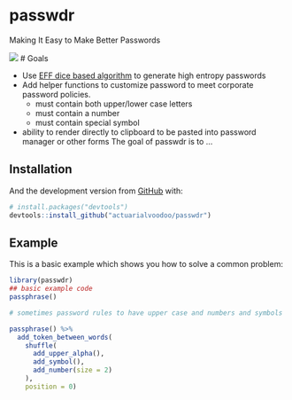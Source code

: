
<!-- README.md is generated from README.Rmd. Please edit that file -->

# passwdr

<!-- badges: start -->
<!-- badges: end -->

Making It Easy to Make Better Passwords

![](https://imgs.xkcd.com/comics/password_strength.png) \# Goals

-   Use [EFF dice based algorithm](https://www.eff.org/dice) to generate
    high entropy passwords
-   Add helper functions to customize password to meet corporate
    password policies.
    -   must contain both upper/lower case letters
    -   must contain a number
    -   must contain special symbol
-   ability to render directly to clipboard to be pasted into password
    manager or other forms The goal of passwdr is to …

## Installation

<!--
You can install the released version of passwdr from [CRAN](https://CRAN.R-project.org) with:

``` r
install.packages("passwdr")
```
-->

And the development version from [GitHub](https://github.com/) with:

``` r
# install.packages("devtools")
devtools::install_github("actuarialvoodoo/passwdr")
```

## Example

This is a basic example which shows you how to solve a common problem:

``` r
library(passwdr)
## basic example code
passphrase()

# sometimes password rules to have upper case and numbers and symbols

passphrase() %>% 
  add_token_between_words(
    shuffle(
      add_upper_alpha(), 
      add_symbol(), 
      add_number(size = 2)
    ), 
    position = 0)  
```
